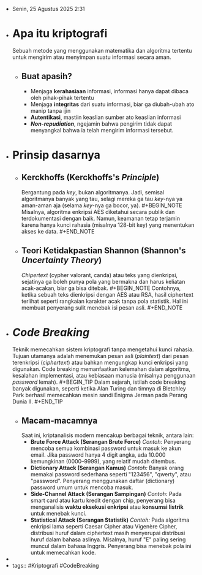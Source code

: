- Senin, 25 Agustus 2025 2:31
- # Apa itu kriptografi
  Sebuah metode yang menggunakan matematika dan algoritma tertentu untuk mengirim atau menyimpan suatu informasi secara aman.
	- ## Buat apasih?
		- Menjaga **kerahasiaan** informasi, informasi hanya dapat dibaca oleh pihak-pihak tertentu
		- Menjaga **integritas** dari suatu informasi, biar ga diubah-ubah ato manip tanpa ijin
		- **Autentikasi**, mastiin keaslian sumber ato keaslian informasi
		- ***Non-repudiation***, ngejamin bahwa pengirim tidak dapat menyangkal bahwa ia telah mengirim informasi tersebut.
- # Prinsip dasarnya
	- ## Kerckhoffs (Kerckhoffs's *Principle*)
	  Bergantung pada *key*, bukan algoritmanya. Jadi, semisal algoritmanya banyak yang tau, selagi mereka ga tau *key*-nya ya aman-aman aja (selama *key*-nya ga bocor, ya).
	  #+BEGIN_NOTE
	  Misalnya, algoritma enkripsi AES diketahui secara publik dan terdokumentasi dengan baik. Namun, keamanan tetap terjamin karena hanya kunci rahasia (misalnya 128-bit key) yang menentukan akses ke data.
	  #+END_NOTE
	- ## Teori Ketidakpastian Shannon (Shannon's *Uncertainty Theory*)
	  *Chipertext* (cypher valorant, canda) atau teks yang dienkripsi, sejatinya ga boleh punya pola yang bermakna dan harus keliatan acak-acakan, biar ga bisa ditebak.
	  #+BEGIN_NOTE
	  Contohnya, ketika sebuah teks dienkripsi dengan AES atau RSA, hasil ciphertext terlihat seperti rangkaian karakter acak tanpa pola statistik. Hal ini membuat penyerang sulit menebak isi pesan asli.
	  #+END_NOTE
- # *Code Breaking*
  Teknik memecahkan sistem kriptografi tanpa mengetahui kunci rahasia. Tujuan utamanya adalah menemukan pesan asli (*plaintext*) dari pesan terenkripsi (*ciphertext*) atau bahkan mengungkap kunci enkripsi yang digunakan. Code breaking memanfaatkan kelemahan dalam algoritma, kesalahan implementasi, atau kebiasaan manusia (misalnya penggunaan *password* lemah). 
  #+BEGIN_TIP
  Dalam sejarah, istilah code breaking banyak digunakan, seperti ketika Alan Turing dan timnya di Bletchley Park berhasil memecahkan mesin sandi Enigma Jerman pada Perang Dunia II.
  #+END_TIP
	- ## Macam-macamnya
	  Saat ini, kriptanalisis modern mencakup berbagai teknik, antara lain:
		- **Brute Force Attack (Serangan Brute Force)**
		  *Contoh:* Penyerang mencoba semua kombinasi password untuk masuk ke akun email. Jika password hanya 4 digit angka, ada 10.000 kemungkinan (0000–9999), yang relatif mudah ditembus.
		- **Dictionary Attack (Serangan Kamus)**
		  *Contoh:* Banyak orang memakai password sederhana seperti "123456", "qwerty", atau "password". Penyerang menggunakan daftar (dictionary) password umum untuk mencoba masuk.
		- **Side-Channel Attack (Serangan Sampingan)**
		  *Contoh:* Pada smart card atau kartu kredit dengan chip, penyerang bisa menganalisis **waktu eksekusi enkripsi** atau **konsumsi listrik** untuk menebak kunci.
		- **Statistical Attack (Serangan Statistik)**
		  *Contoh:* Pada algoritma enkripsi lama seperti Caesar Cipher atau Vigenère Cipher, distribusi huruf dalam ciphertext masih menyerupai distribusi huruf dalam bahasa aslinya. Misalnya, huruf "E" paling sering muncul dalam bahasa Inggris. Penyerang bisa menebak pola ini untuk memecahkan kode.
-
- tags:: #Kriptografi #CodeBreaking